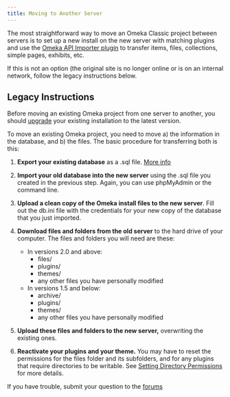 ```yaml
---
title: Moving to Another Server
---
```


The most straightforward way to move an Omeka Classic project between servers is to set up a new install on the new server with matching plugins and use the [Omeka API Importer plugin](../Plugins/Omeka_API_Import.md) to transfer items, files, collections, simple pages, exhibits, etc.

If this is not an option (the original site is no longer online or is on an internal network, follow the legacy instructions below.

Legacy Instructions
-------------------

Before moving an existing Omeka project from one server to another, you should [upgrade](../Installation/Upgrading.md) your existing installation to the latest version.

To move an existing Omeka project, you need to move a) the information in the database, and b) the files. The basic procedure for transferring both is this:

1.  **Export your existing database** as a .sql file. [More info](Backing_up_an_Omeka_Database.md)
2.  **Import your old database into the new server** using the .sql file you created in the previous step. Again, you can use phpMyAdmin or the command line.
3.  **Upload a clean copy of the Omeka install files to the new server**. Fill out the db.ini file with the credentials for your new copy of the database that you just imported.
4.  **Download files and folders from the old server** to the hard drive of your computer. The files and folders you will need are these:
    -   In versions 2.0 and above:
        -   files/
        -   plugins/
        -   themes/
        -   any other files you have personally modified
    -   In versions 1.5 and below:
        -   archive/
        -   plugins/
        -   themes/
        -   any other files you have personally modified

5.  **Upload these files and folders to the new server,** overwriting the existing ones.
6.  **Reactivate your plugins and your theme.**
 You may have to reset the permissions for the files folder and its subfolders, and for any plugins that require directories to be writable. See [Setting Directory Permissions](../Installation/Setting_Directory_Permissions.md) for more details.

If you have trouble, submit your question to the
[forums](https://forum.omeka.org)

